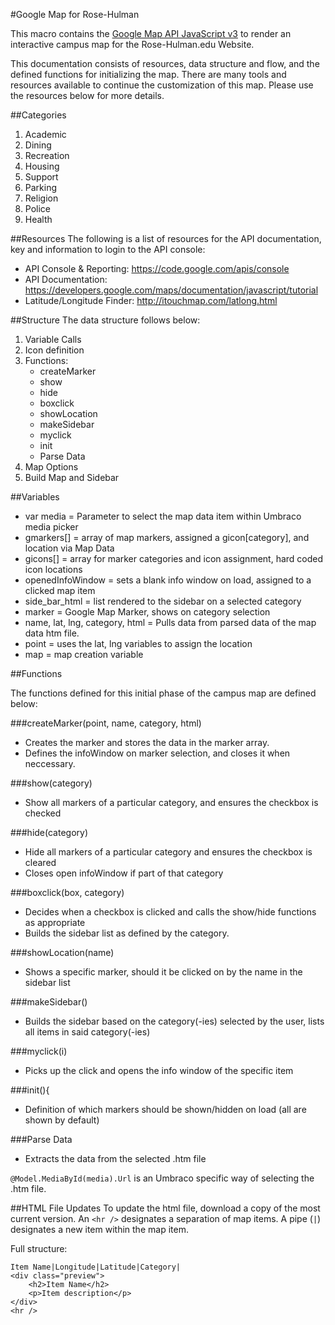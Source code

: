 #Google Map for Rose-Hulman

This macro contains the [Google Map API JavaScript v3](https://developers.google.com/maps/faq) to render an interactive campus map for the Rose-Hulman.edu Website.

This documentation consists of resources, data structure and flow, and the defined functions for initializing the map. There are many tools and resources available to continue the customization of this map. Please use the resources below for more details.

##Categories

1. Academic
2. Dining
3. Recreation
4. Housing
5. Support
6. Parking
7. Religion
8. Police
9. Health

##Resources
The following is a list of resources for the API documentation, key and information to login to the API console:

* API Console & Reporting: https://code.google.com/apis/console
* API Documentation: https://developers.google.com/maps/documentation/javascript/tutorial 
* Latitude/Longitude Finder: http://itouchmap.com/latlong.html

##Structure
The data structure follows below:

1. Variable Calls
2. Icon definition
3. Functions:
	* createMarker
	* show
	* hide
	* boxclick
	* showLocation
	* makeSidebar
	* myclick
	* init
	* Parse Data
5. Map Options
6. Build Map and Sidebar

##Variables

* var media = Parameter to select the map data item within Umbraco media picker
* gmarkers[] = array of map markers, assigned a gicon[category], and location via Map Data
* gicons[] = array for marker categories and icon assignment, hard coded icon locations
* openedInfoWindow = sets a blank info window on load, assigned to a clicked map item
* side_bar_html = list rendered to the sidebar on a selected category
* marker = Google Map Marker, shows on category selection
* name, lat, lng, category, html = Pulls data from parsed data of the map data htm file.
* point = uses the lat, lng variables to assign the location
* map = map creation variable

##Functions

The functions defined for this initial phase of the campus map are defined below:

###createMarker(point, name, category, html)
* Creates the marker and stores the data in the marker array.
* Defines the infoWindow on marker selection, and closes it when neccessary.


###show(category)
* Show all markers of a particular category, and ensures the checkbox is checked

###hide(category)
* Hide all markers of a particular category and ensures the checkbox is cleared
* Closes open infoWindow if part of that category

###boxclick(box, category)
* Decides when a checkbox is clicked and calls the show/hide functions as appropriate
* Builds the sidebar list as defined by the category.

###showLocation(name)
* Shows a specific marker, should it be clicked on by the name in the sidebar list

###makeSidebar()
* Builds the sidebar based on the category(-ies) selected by the user, lists all items in said category(-ies)

###myclick(i)
* Picks up the click and opens the info window of the specific item

###init(){
* Definition of which markers should be shown/hidden on load (all are shown by default)

###Parse Data
* Extracts the data from the selected .htm file

`@Model.MediaById(media).Url` is an Umbraco specific way of selecting the .htm file.

##HTML File Updates
To update the html file, download a copy of the most current version. An `<hr />` designates a separation of map items. A pipe (`|`) designates a new item within the map item.

Full structure:

    Item Name|Longitude|Latitude|Category|
    <div class="preview">
        <h2>Item Name</h2>
        <p>Item description</p>
    </div>
    <hr />
